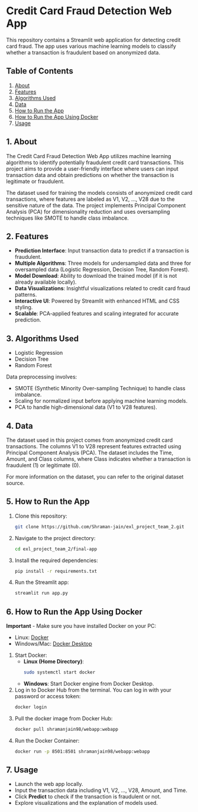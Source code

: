 
# Credit Card Fraud Detection Web App

This repository contains a Streamlit web application for detecting credit card fraud. The app uses various machine learning models to classify whether a transaction is fraudulent based on anonymized data.

## Table of Contents
1. [About](#about)
2. [Features](#features)
3. [Algorithms Used](#algorithms-used)
4. [Data](#data)
5. [How to Run the App](#how-to-run-the-app)
6. [How to Run the App Using Docker](#how-to-run-the-app-using-docker)
7. [Usage](#usage)

## 1. About
The Credit Card Fraud Detection Web App utilizes machine learning algorithms to identify potentially fraudulent credit card transactions. This project aims to provide a user-friendly interface where users can input transaction data and obtain predictions on whether the transaction is legitimate or fraudulent.

The dataset used for training the models consists of anonymized credit card transactions, where features are labeled as V1, V2, ..., V28 due to the sensitive nature of the data. The project implements Principal Component Analysis (PCA) for dimensionality reduction and uses oversampling techniques like SMOTE to handle class imbalance.

## 2. Features
- **Prediction Interface**: Input transaction data to predict if a transaction is fraudulent.
- **Multiple Algorithms**: Three models for undersampled data and three for oversampled data (Logistic Regression, Decision Tree, Random Forest).
- **Model Download**: Ability to download the trained model (if it is not already available locally).
- **Data Visualizations**: Insightful visualizations related to credit card fraud patterns.
- **Interactive UI**: Powered by Streamlit with enhanced HTML and CSS styling.
- **Scalable**: PCA-applied features and scaling integrated for accurate prediction.

## 3. Algorithms Used
- Logistic Regression
- Decision Tree
- Random Forest

Data preprocessing involves:
- SMOTE (Synthetic Minority Over-sampling Technique) to handle class imbalance.
- Scaling for normalized input before applying machine learning models.
- PCA to handle high-dimensional data (V1 to V28 features).

## 4. Data
The dataset used in this project comes from anonymized credit card transactions. The columns V1 to V28 represent features extracted using Principal Component Analysis (PCA). The dataset includes the Time, Amount, and Class columns, where Class indicates whether a transaction is fraudulent (1) or legitimate (0).

For more information on the dataset, you can refer to the original dataset source.

## 5. How to Run the App
1. Clone this repository:
   ```bash
   git clone https://github.com/Shraman-jain/exl_project_team_2.git
   ```
2. Navigate to the project directory:
   ```bash
   cd exl_project_team_2/final-app
   ```
3. Install the required dependencies:
   ```bash
   pip install -r requirements.txt
   ```
4. Run the Streamlit app:
   ```bash
   streamlit run app.py
   ```

## 6. How to Run the App Using Docker
**Important** - Make sure you have installed Docker on your PC:
- Linux: [Docker](https://docs.docker.com/engine/install/)
- Windows/Mac: [Docker Desktop](https://docs.docker.com/desktop/)

1. Start Docker:
   - **Linux (Home Directory)**:
     ```bash
     sudo systemctl start docker
     ```
   - **Windows**: Start Docker engine from Docker Desktop.
2. Log in to Docker Hub from the terminal. You can log in with your password or access token:
   ```bash
   docker login
   ```
3. Pull the docker image from Docker Hub:
   ```bash
   docker pull shramanjain98/webapp:webapp
   ```
4. Run the Docker Container:
   ```bash
   docker run -p 8501:8501 shramanjain98/webapp:webapp
   ```

## 7. Usage
- Launch the web app locally.
- Input the transaction data including V1, V2, ..., V28, Amount, and Time.
- Click **Predict** to check if the transaction is fraudulent or not.
- Explore visualizations and the explanation of models used.

